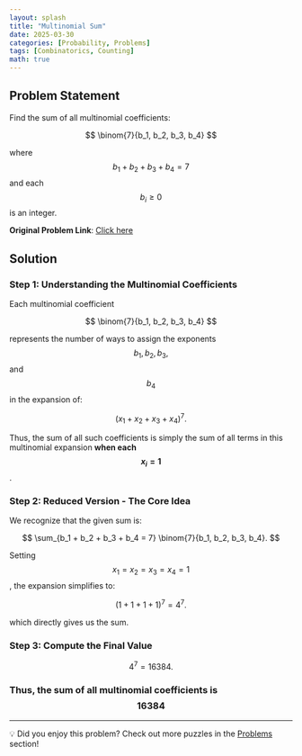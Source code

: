 ```yaml
---
layout: splash
title: "Multinomial Sum"
date: 2025-03-30
categories: [Probability, Problems]
tags: [Combinatorics, Counting]
math: true
---
```


## Problem Statement

Find the sum of all multinomial coefficients:

$$
\binom{7}{b_1, b_2, b_3, b_4}
$$

where $$b_1 + b_2 + b_3 + b_4 = 7$$ and each $$b_i \geq 0$$ is an integer.

**Original Problem Link**: [Click here](https://www.quantguide.io/questions/multinomial-sum)  

## Solution

### Step 1: Understanding the Multinomial Coefficients  

Each multinomial coefficient 

$$
\binom{7}{b_1, b_2, b_3, b_4}
$$

represents the number of ways to assign the exponents $$b_1, b_2, b_3,$$ and $$b_4$$ in the expansion of:

$$
(x_1 + x_2 + x_3 + x_4)^7.
$$

Thus, the sum of all such coefficients is simply the sum of all terms in this multinomial expansion **when each $$x_i = 1$$**.

### Step 2: Reduced Version - The Core Idea  

We recognize that the given sum is:

$$
\sum_{b_1 + b_2 + b_3 + b_4 = 7} \binom{7}{b_1, b_2, b_3, b_4}.
$$

Setting $$x_1 = x_2 = x_3 = x_4 = 1$$, the expansion simplifies to:

$$
(1 + 1 + 1 + 1)^7 = 4^7.
$$

which directly gives us the sum.

### Step 3: Compute the Final Value  

$$
4^7 = 16384.
$$


### Thus, the sum of all multinomial coefficients is $$\mathbf{16384}$$

---

💡 Did you enjoy this problem? Check out more puzzles in the [Problems](https://jxtech-s.github.io/problems/) section!
